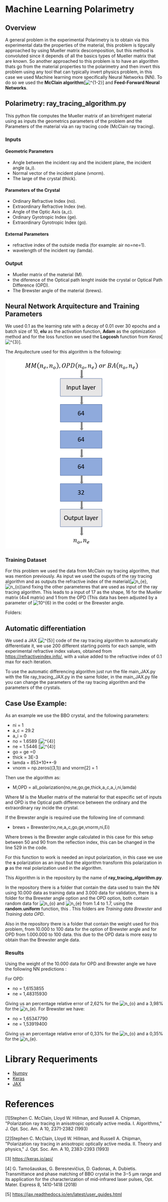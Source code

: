 # Machine Learning Polarimetry

## Overview
A general problem in the experimental Polarimetry is to obtain via this experimental data the properties of the material, this problem is tipycally approached by using Mueller matrix descomposition, but this method is convoluted since it depends of all the basics types of Mueller matrix that are known. So another approached to this problem is to have an algorithm thats go from the material properties to the polarimetry and then invert this problem using any tool that can typically invert physics problem, in this case we used Machine learning more specifically Neural Networks (NN). To do so we used the **McClain algorithm**[<img src="https://latex.codecogs.com/svg.image?^{1-2}" title="^{1-2}" />] and **Feed-Forward Neural Networks**.


## Polarimetry: ray_tracing_algorithm.py


This python file computes the Mueller matrix of an birrefrigent material using as inputs the geometrics parameters of the problem and the Parameters of the material via an ray tracing code (McClain ray tracing).


### Inputs


#### Geometric Parameters


- Angle between the incident ray and the incident plane, the incident angle (a_i).
- Normal vector of the incident plane (vnorm).
- The large of the crystal (thick).


#### Parameters of the Crystal
- Ordinary Refractive Index (no).
- Extraordinary Refractive Index (ne).
- Angle of the Optic Axis (a_c).
- Ordinary Gyrotropic Index (ge).
- Extraordinary Gyrotropic Index (go).


#### External Parameters
- refractive index of the outside media (for example: air no=ne=1).
- wavelength of the incident ray (lamda).


### Output
- Mueller matrix of the material (M).
- the diference of the Optical path lenght inside the crystal or Optical Path Difference (OPD).
- The Brewster angle of the material (brews).


## Neural Network Arquitecture and Training Parameters
We used 0.1 as the learning rate with a decay of 0.01 over 30 epochs and a batch size of 10, **elu** as the activation function, **Adam** as the optimization method and for the loss function we used the **Logcosh** function from *Keras*[<img src="https://latex.codecogs.com/svg.image?^{3}" title="^{3}" />]. 

The Arquitecture used for this algorithm is the following:


![Arquitecture](https://github.com/fherreralab/machine_learning_ray_tracing/blob/main/NN_Architecture.PNG)

### Training Dataset
For this problem we used the data from McClain ray tracing algorithm, that was mention previously.
As input we used the ouputs of the ray tracing algorithm and as outputs the refractive index of the material(<img src="https://latex.codecogs.com/svg.image?n_{e}" title="n_{e}" />,<img src="https://latex.codecogs.com/svg.image?n_{o}" title="n_{o}" />)and fixing the other parameteres that are used as input of the ray tracing algorithm. This leads to a input of 17 as the shape, 16 for the Mueller matrix (4x4 matrix) and 1 from the OPD (This data has been adjusted by a parameter of <img src="https://latex.codecogs.com/svg.image?10^{6}" title="10^{6}" /> in the code) or the Brewster angle.

Folders:

## Automatic differentiation
We used a JAX [<img src="https://latex.codecogs.com/svg.image?^{5}" title="^{5}" />] code of the ray tracing algorithm to automatically differentiate it, we use 200 different starting points for each sample, with experimental refractive index values, obtained from https://refractiveindex.info/, with a value added to the refractive index of 0.1 max for each iteration. 

To use the automatic differencing algorithm just run the file main_JAX.py with the file ray_tracing_JAX.py in the same folder, in the main_JAX.py file you can change the parameters of the ray tracing algorithm and the parameters of the crystals. 


## Case Use Example:

As an example we use the BBO crystal, and the following parameters:
- ni = 1
- a_c = 29.2
- a_i = 0
- no = 1.6589 [<img src="https://latex.codecogs.com/svg.image?^{4}" title="^{4}" />]
- ne = 1.5446 [<img src="https://latex.codecogs.com/svg.image?^{4}" title="^{4}" />]
- go = ge =0
- thick = 3E-3
- lamda = 853*10**-9
- vnorm = np.zeros((3,1)) and vnorm[2] = 1

Then use the algorithm as:

- M,OPD = all_polarization(no,ne,go,ge,thick,a_c,a_i,ni,lamda)

Where M is the Mueller matrix of the material for that especific set of inputs and OPD is the Optical path difference between the ordinary and the extraordinary ray incide the crystal.

If the Brewster angle is required use the following line of command:
- brews = Brewster(no,ne,a_c,go,ge,vnorm,ni,Ei)

Where brews is the Brewster angle calculated in this case for this setup between 50 and 90 from the reflection index, this can be changed in the line 529 in the code.


For this function to work is needed an input polarization, in this case we use the **s** polarization as an input but the algorithm transform this polarization in **p** as the real polarization used in the algorithm.

This Algorithm is in the repository by the name of **ray_tracing_algorithm.py**.


In the repository there is a folder that contain the data used to train the NN using 10.000 data as training data and 3.000 data for validation, there is a folder for tha Brewster angle option and the OPD option, both contain random data for <img src="https://latex.codecogs.com/svg.image?n_{o}" title="n_{o}" /> and <img src="https://latex.codecogs.com/svg.image?n_{e}" title="n_{e}" /> from 1.4 to 1.7, using the **random.uniform** function, this . This folders are *Training data Brewster* and *Training data OPD*.

Also in the repository there is a folder that contain the weight used for this problem, from 10.000 to 100 data for the option of Brewster angle and for OPD from 1.000.000 to 100 data. this due to the OPD data is more easy to obtain than the Brewster angle data.

### Results
Using the weight of the 10.000 data for OPD and Brewster angle we have the following NN predictions :

For OPD:
- no = 1,6153855
- ne = 1,48315930

Giving us an percentage relative error of 2,62% for the <img src="https://latex.codecogs.com/svg.image?n_{o}" title="n_{o}" /> and a 3,98% for the <img src="https://latex.codecogs.com/svg.image?n_{e}" title="n_{e}" />. For Brewster we have:

- no = 1,65347790
- ne = 1,53919400

Giving us an percentage relative error of 0,33% for the <img src="https://latex.codecogs.com/svg.image?n_{o}" title="n_{o}" /> and a 0,35% for the <img src="https://latex.codecogs.com/svg.image?n_{e}" title="n_{e}" />.

# Library Requeriments
- [Numpy](https://numpy.org/) 
- [Keras](https://keras.io/)
- [JAX](https://jax.readthedocs.io/en/latest/)


# References
[1]Stephen C. McClain, Lloyd W. Hillman, and Russell A. Chipman, "Polarization ray tracing in anisotropic optically active media. I. Algorithms," J. Opt. Soc. Am. A 10, 2371-2382 (1993)

[2]Stephen C. McClain, Lloyd W. Hillman, and Russell A. Chipman, "Polarization ray tracing in anisotropic optically active media. II. Theory and physics," J. Opt. Soc. Am. A 10, 2383-2393 (1993)

[3] https://keras.io/api/

[4] G. Tamošauskas, G. Beresnevičius, D. Gadonas, A. Dubietis. Transmittance and phase matching of BBO crystal in the 3−5 μm range and its application for the characterization of mid-infrared laser pulses, Opt. Mater. Express 8, 1410-1418 (2018)

[5] https://jax.readthedocs.io/en/latest/user_guides.html


